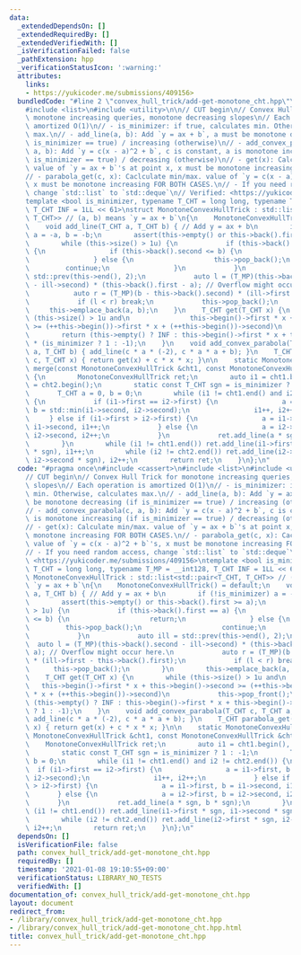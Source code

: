 ```yaml
---
data:
  _extendedDependsOn: []
  _extendedRequiredBy: []
  _extendedVerifiedWith: []
  _isVerificationFailed: false
  _pathExtension: hpp
  _verificationStatusIcon: ':warning:'
  attributes:
    links:
    - https://yukicoder.me/submissions/409156>
  bundledCode: "#line 2 \"convex_hull_trick/add-get-monotone_cht.hpp\"\n#include <cassert>\n\
    #include <list>\n#include <utility>\n\n// CUT begin\n// Convex Hull Trick for\
    \ monotone increasing queries, monotone decreasing slopes\n// Each operation is\
    \ amortized O(1)\n// - is_minimizer: if true, calculates min. Otherwise, calculates\
    \ max.\n// - add_line(a, b): Add `y = ax + b`, a must be monotone decreasing (if\
    \ is_minimizer == true) / increasing (otherwise)\n// - add_convex_parabola(c,\
    \ a, b): Add `y = c(x - a)^2 + b`, c is constant, a is monotone increasing (if\
    \ is_minimizer == true) / decreasing (otherwise)\n// - get(x): Calculate min/max.\
    \ value of `y = ax + b`'s at point x, x must be monotone increasing FOR BOTH CASES.\n\
    // - parabola_get(c, x): Caclculate min/max. value of `y = c(x - a)^2 + b`'s,\
    \ x must be monotone increasing FOR BOTH CASES.\n// - If you need random access,\
    \ change `std::list` to `std::deque`\n// Verified: <https://yukicoder.me/submissions/409156>\n\
    template <bool is_minimizer, typename T_CHT = long long, typename T_MP = __int128,\
    \ T_CHT INF = 1LL << 61>\nstruct MonotoneConvexHullTrick : std::list<std::pair<T_CHT,\
    \ T_CHT>> // (a, b) means `y = ax + b`\n{\n    MonotoneConvexHullTrick() = default;\n\
    \    void add_line(T_CHT a, T_CHT b) { // Add y = ax + b\n        if (!is_minimizer)\
    \ a = -a, b = -b;\n        assert(this->empty() or this->back().first >= a);\n\
    \        while (this->size() > 1u) {\n            if (this->back().first == a)\
    \ {\n                if (this->back().second <= b) {\n                    return;\n\
    \                } else {\n                    this->pop_back();\n           \
    \         continue;\n                }\n            }\n            auto ill =\
    \ std::prev(this->end(), 2);\n            auto l = (T_MP)(this->back().second\
    \ - ill->second) * (this->back().first - a); // Overflow might occur here.\n \
    \           auto r = (T_MP)(b - this->back().second) * (ill->first - this->back().first);\n\
    \            if (l < r) break;\n            this->pop_back();\n        }\n   \
    \     this->emplace_back(a, b);\n    }\n    T_CHT get(T_CHT x) {\n        while\
    \ (this->size() > 1u and\n               this->begin()->first * x + this->begin()->second\
    \ >= (++this->begin())->first * x + (++this->begin())->second)\n            this->pop_front();\n\
    \        return (this->empty() ? INF : this->begin()->first * x + this->begin()->second)\
    \ * (is_minimizer ? 1 : -1);\n    }\n    void add_convex_parabola(T_CHT c, T_CHT\
    \ a, T_CHT b) { add_line(c * a * (-2), c * a * a + b); }\n    T_CHT parabola_get(T_CHT\
    \ c, T_CHT x) { return get(x) + c * x * x; }\n\n    static MonotoneConvexHullTrick\
    \ merge(const MonotoneConvexHullTrick &cht1, const MonotoneConvexHullTrick &cht2)\
    \ {\n        MonotoneConvexHullTrick ret;\n        auto i1 = cht1.begin(), i2\
    \ = cht2.begin();\n        static const T_CHT sgn = is_minimizer ? 1 : -1;\n \
    \       T_CHT a = 0, b = 0;\n        while (i1 != cht1.end() and i2 != cht2.end())\
    \ {\n            if (i1->first == i2->first) {\n                a = i1->first,\
    \ b = std::min(i1->second, i2->second);\n                i1++, i2++;\n       \
    \     } else if (i1->first > i2->first) {\n                a = i1->first, b =\
    \ i1->second, i1++;\n            } else {\n                a = i2->first, b =\
    \ i2->second, i2++;\n            }\n            ret.add_line(a * sgn, b * sgn);\n\
    \        }\n        while (i1 != cht1.end()) ret.add_line(i1->first * sgn, i1->second\
    \ * sgn), i1++;\n        while (i2 != cht2.end()) ret.add_line(i2->first * sgn,\
    \ i2->second * sgn), i2++;\n        return ret;\n    }\n};\n"
  code: "#pragma once\n#include <cassert>\n#include <list>\n#include <utility>\n\n\
    // CUT begin\n// Convex Hull Trick for monotone increasing queries, monotone decreasing\
    \ slopes\n// Each operation is amortized O(1)\n// - is_minimizer: if true, calculates\
    \ min. Otherwise, calculates max.\n// - add_line(a, b): Add `y = ax + b`, a must\
    \ be monotone decreasing (if is_minimizer == true) / increasing (otherwise)\n\
    // - add_convex_parabola(c, a, b): Add `y = c(x - a)^2 + b`, c is constant, a\
    \ is monotone increasing (if is_minimizer == true) / decreasing (otherwise)\n\
    // - get(x): Calculate min/max. value of `y = ax + b`'s at point x, x must be\
    \ monotone increasing FOR BOTH CASES.\n// - parabola_get(c, x): Caclculate min/max.\
    \ value of `y = c(x - a)^2 + b`'s, x must be monotone increasing FOR BOTH CASES.\n\
    // - If you need random access, change `std::list` to `std::deque`\n// Verified:\
    \ <https://yukicoder.me/submissions/409156>\ntemplate <bool is_minimizer, typename\
    \ T_CHT = long long, typename T_MP = __int128, T_CHT INF = 1LL << 61>\nstruct\
    \ MonotoneConvexHullTrick : std::list<std::pair<T_CHT, T_CHT>> // (a, b) means\
    \ `y = ax + b`\n{\n    MonotoneConvexHullTrick() = default;\n    void add_line(T_CHT\
    \ a, T_CHT b) { // Add y = ax + b\n        if (!is_minimizer) a = -a, b = -b;\n\
    \        assert(this->empty() or this->back().first >= a);\n        while (this->size()\
    \ > 1u) {\n            if (this->back().first == a) {\n                if (this->back().second\
    \ <= b) {\n                    return;\n                } else {\n           \
    \         this->pop_back();\n                    continue;\n                }\n\
    \            }\n            auto ill = std::prev(this->end(), 2);\n          \
    \  auto l = (T_MP)(this->back().second - ill->second) * (this->back().first -\
    \ a); // Overflow might occur here.\n            auto r = (T_MP)(b - this->back().second)\
    \ * (ill->first - this->back().first);\n            if (l < r) break;\n      \
    \      this->pop_back();\n        }\n        this->emplace_back(a, b);\n    }\n\
    \    T_CHT get(T_CHT x) {\n        while (this->size() > 1u and\n            \
    \   this->begin()->first * x + this->begin()->second >= (++this->begin())->first\
    \ * x + (++this->begin())->second)\n            this->pop_front();\n        return\
    \ (this->empty() ? INF : this->begin()->first * x + this->begin()->second) * (is_minimizer\
    \ ? 1 : -1);\n    }\n    void add_convex_parabola(T_CHT c, T_CHT a, T_CHT b) {\
    \ add_line(c * a * (-2), c * a * a + b); }\n    T_CHT parabola_get(T_CHT c, T_CHT\
    \ x) { return get(x) + c * x * x; }\n\n    static MonotoneConvexHullTrick merge(const\
    \ MonotoneConvexHullTrick &cht1, const MonotoneConvexHullTrick &cht2) {\n    \
    \    MonotoneConvexHullTrick ret;\n        auto i1 = cht1.begin(), i2 = cht2.begin();\n\
    \        static const T_CHT sgn = is_minimizer ? 1 : -1;\n        T_CHT a = 0,\
    \ b = 0;\n        while (i1 != cht1.end() and i2 != cht2.end()) {\n          \
    \  if (i1->first == i2->first) {\n                a = i1->first, b = std::min(i1->second,\
    \ i2->second);\n                i1++, i2++;\n            } else if (i1->first\
    \ > i2->first) {\n                a = i1->first, b = i1->second, i1++;\n     \
    \       } else {\n                a = i2->first, b = i2->second, i2++;\n     \
    \       }\n            ret.add_line(a * sgn, b * sgn);\n        }\n        while\
    \ (i1 != cht1.end()) ret.add_line(i1->first * sgn, i1->second * sgn), i1++;\n\
    \        while (i2 != cht2.end()) ret.add_line(i2->first * sgn, i2->second * sgn),\
    \ i2++;\n        return ret;\n    }\n};\n"
  dependsOn: []
  isVerificationFile: false
  path: convex_hull_trick/add-get-monotone_cht.hpp
  requiredBy: []
  timestamp: '2021-01-08 19:10:55+09:00'
  verificationStatus: LIBRARY_NO_TESTS
  verifiedWith: []
documentation_of: convex_hull_trick/add-get-monotone_cht.hpp
layout: document
redirect_from:
- /library/convex_hull_trick/add-get-monotone_cht.hpp
- /library/convex_hull_trick/add-get-monotone_cht.hpp.html
title: convex_hull_trick/add-get-monotone_cht.hpp
---
```

